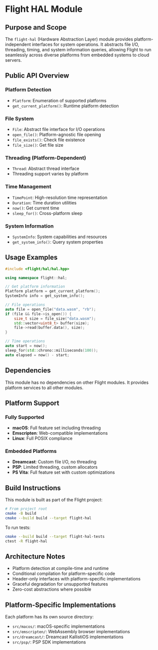 # Flight HAL Module

## Purpose and Scope

The `flight-hal` (Hardware Abstraction Layer) module provides platform-independent interfaces for system operations. It abstracts file I/O, threading, timing, and system information queries, allowing Flight to run seamlessly across diverse platforms from embedded systems to cloud servers.

## Public API Overview

### Platform Detection
- `Platform`: Enumeration of supported platforms
- `get_current_platform()`: Runtime platform detection

### File System
- `File`: Abstract file interface for I/O operations
- `open_file()`: Platform-agnostic file opening
- `file_exists()`: Check file existence
- `file_size()`: Get file size

### Threading (Platform-Dependent)
- `Thread`: Abstract thread interface
- Threading support varies by platform

### Time Management
- `TimePoint`: High-resolution time representation
- `Duration`: Time duration utilities
- `now()`: Get current time
- `sleep_for()`: Cross-platform sleep

### System Information
- `SystemInfo`: System capabilities and resources
- `get_system_info()`: Query system properties

## Usage Examples

```cpp
#include <flight/hal/hal.hpp>

using namespace flight::hal;

// Get platform information
Platform platform = get_current_platform();
SystemInfo info = get_system_info();

// File operations
auto file = open_file("data.wasm", "rb");
if (file && file->is_open()) {
    size_t size = file_size("data.wasm");
    std::vector<uint8_t> buffer(size);
    file->read(buffer.data(), size);
}

// Time operations
auto start = now();
sleep_for(std::chrono::milliseconds(100));
auto elapsed = now() - start;
```

## Dependencies

This module has no dependencies on other Flight modules. It provides platform services to all other modules.

## Platform Support

### Fully Supported
- **macOS**: Full feature set including threading
- **Emscripten**: Web-compatible implementations
- **Linux**: Full POSIX compliance

### Embedded Platforms
- **Dreamcast**: Custom file I/O, no threading
- **PSP**: Limited threading, custom allocators
- **PS Vita**: Full feature set with custom optimizations

## Build Instructions

This module is built as part of the Flight project:

```bash
# From project root
cmake -B build
cmake --build build --target flight-hal
```

To run tests:
```bash
cmake --build build --target flight-hal-tests
ctest -R flight-hal
```

## Architecture Notes

- Platform detection at compile-time and runtime
- Conditional compilation for platform-specific code
- Header-only interfaces with platform-specific implementations
- Graceful degradation for unsupported features
- Zero-cost abstractions where possible

## Platform-Specific Implementations

Each platform has its own source directory:
- `src/macos/`: macOS-specific implementations
- `src/emscripten/`: WebAssembly browser implementations
- `src/dreamcast/`: Dreamcast KallistiOS implementations
- `src/psp/`: PSP SDK implementations
